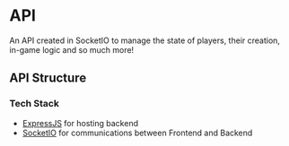 # API

An API created in SocketIO to manage the state of players, their creation, in-game logic and so much more!

## API Structure

### Tech Stack

- [ExpressJS](https://expressjs.com/) for hosting backend
- [SocketIO](https://socket.io/) for communications between Frontend and Backend
